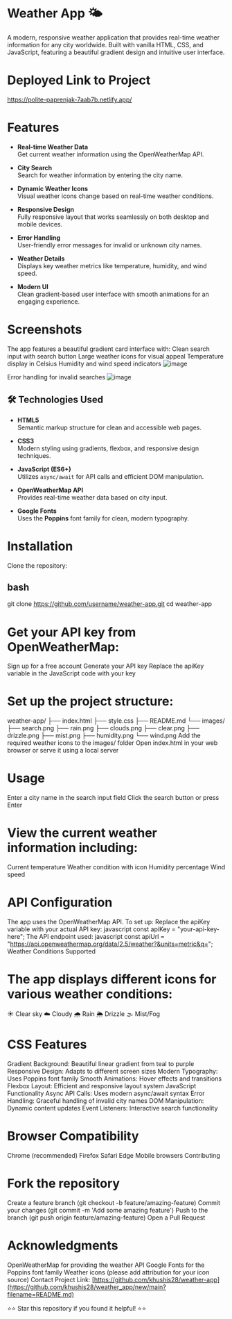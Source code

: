 # Weather App 🌤️
A modern, responsive weather application that provides real-time weather information for any city worldwide. Built with vanilla HTML, CSS, and JavaScript, featuring a beautiful gradient design and intuitive user interface.


# Deployed Link to Project
https://polite-paprenjak-7aab7b.netlify.app/


# Features

- **Real-time Weather Data**  
  Get current weather information using the OpenWeatherMap API.

- **City Search**  
  Search for weather information by entering the city name.

- **Dynamic Weather Icons**  
  Visual weather icons change based on real-time weather conditions.

- **Responsive Design**  
  Fully responsive layout that works seamlessly on both desktop and mobile devices.

- **Error Handling**  
  User-friendly error messages for invalid or unknown city names.

- **Weather Details**  
  Displays key weather metrics like temperature, humidity, and wind speed.

- **Modern UI**  
  Clean gradient-based user interface with smooth animations for an engaging experience.



# Screenshots
The app features a beautiful gradient card interface with:
Clean search input with search button
Large weather icons for visual appeal
Temperature display in Celsius
Humidity and wind speed indicators
![image](https://github.com/user-attachments/assets/7cbd4301-e389-443f-9d68-a8aeccec665a)

Error handling for invalid searches
![image](https://github.com/user-attachments/assets/ad6bcfe1-07b8-4555-8432-0323f50a8a75)


## 🛠️ Technologies Used

- **HTML5**  
  Semantic markup structure for clean and accessible web pages.

- **CSS3**  
  Modern styling using gradients, flexbox, and responsive design techniques.

- **JavaScript (ES6+)**  
  Utilizes `async/await` for API calls and efficient DOM manipulation.

- **OpenWeatherMap API**  
  Provides real-time weather data based on city input.

- **Google Fonts**  
  Uses the **Poppins** font family for clean, modern typography.


# Installation
Clone the repository:
## bash ##
git clone https://github.com/username/weather-app.git
cd weather-app


# Get your API key from OpenWeatherMap:
Sign up for a free account
Generate your API key
Replace the apiKey variable in the JavaScript code with your key


# Set up the project structure:
weather-app/
├── index.html
├── style.css
├── README.md
└── images/
    ├── search.png
    ├── rain.png
    ├── clouds.png
    ├── clear.png
    ├── drizzle.png
    ├── mist.png
    ├── humidity.png
    └── wind.png
Add the required weather icons to the images/ folder
Open index.html in your web browser or serve it using a local server


# Usage
Enter a city name in the search input field
Click the search button or press Enter


# View the current weather information including:
Current temperature
Weather condition with icon
Humidity percentage
Wind speed


# API Configuration
The app uses the OpenWeatherMap API. To set up:
Replace the apiKey variable with your actual API key:
javascript
const apiKey = "your-api-key-here";
The API endpoint used:
javascript
const apiUrl = "https://api.openweathermap.org/data/2.5/weather?&units=metric&q=";
Weather Conditions Supported


# The app displays different icons for various weather conditions:

☀️ Clear sky
☁️ Cloudy
🌧️ Rain
🌦️ Drizzle
🌫️ Mist/Fog


# CSS Features
Gradient Background: Beautiful linear gradient from teal to purple
Responsive Design: Adapts to different screen sizes
Modern Typography: Uses Poppins font family
Smooth Animations: Hover effects and transitions
Flexbox Layout: Efficient and responsive layout system
JavaScript Functionality
Async API Calls: Uses modern async/await syntax
Error Handling: Graceful handling of invalid city names
DOM Manipulation: Dynamic content updates
Event Listeners: Interactive search functionality


# Browser Compatibility
Chrome (recommended)
Firefox
Safari
Edge
Mobile browsers
Contributing


# Fork the repository
Create a feature branch (git checkout -b feature/amazing-feature)
Commit your changes (git commit -m 'Add some amazing feature')
Push to the branch (git push origin feature/amazing-feature)
Open a Pull Request


# Acknowledgments
OpenWeatherMap for providing the weather API
Google Fonts for the Poppins font family
Weather icons (please add attribution for your icon source)
Contact
Project Link: [https://github.com/khushis28/weather-app](https://github.com/khushis28/weather_app/new/main?filename=README.md)

⭐⭐ Star this repository if you found it helpful!  ⭐⭐

